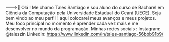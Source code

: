  
--->👋 Olá ! Me chamo Tales Santiago e sou aluno do curso de Bacharel em Ciência da Computação pela Universidade Estadual do Ceará (UECE). Seja bem vindo ao meu perfil !
aqui colocarei meus avanços e meus projetos.
Meu foco principal no momento é aprender cada vez mais e me desenvolver no mundo da programação.
Minhas redes sociais :
Instagram: @taleszin
Linkedin: https://www.linkedin.com/in/tales-santiago-56bbb91b9/
